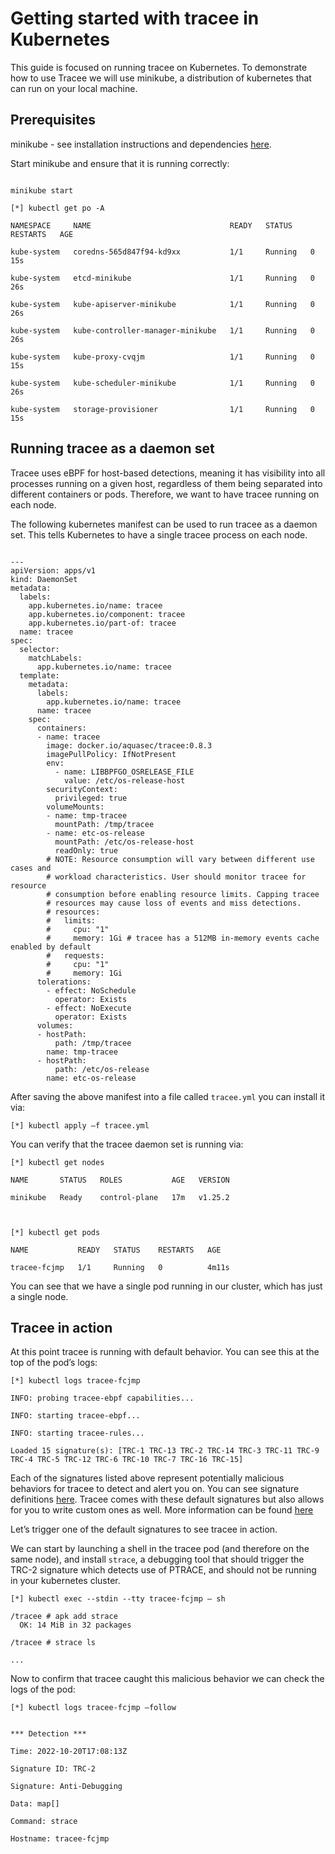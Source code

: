 # Getting started with tracee in Kubernetes 

This guide is focused on running tracee on Kubernetes. To demonstrate how to use Tracee we will use minikube, a distribution of kubernetes that can run on your local machine. 
 

## Prerequisites 

 
minikube - see installation instructions and dependencies [here](https://minikube.sigs.k8s.io/docs/start/). 
 

Start minikube and ensure that it is running correctly:
 

``` 

minikube start 

``` 

```
[*] kubectl get po -A 

NAMESPACE     NAME                               READY   STATUS    RESTARTS   AGE 

kube-system   coredns-565d847f94-kd9xx           1/1     Running   0          15s 

kube-system   etcd-minikube                      1/1     Running   0          26s 

kube-system   kube-apiserver-minikube            1/1     Running   0          26s 

kube-system   kube-controller-manager-minikube   1/1     Running   0          26s 

kube-system   kube-proxy-cvqjm                   1/1     Running   0          15s 

kube-system   kube-scheduler-minikube            1/1     Running   0          26s 

kube-system   storage-provisioner                1/1     Running   0          15s 

``` 

## Running tracee as a daemon set

Tracee uses eBPF for host-based detections, meaning it has visibility into all processes running on a given host, regardless of them being separated into different containers or pods. Therefore, we want to have tracee running on each node. 

The following kubernetes manifest can be used to run tracee as a daemon set. This tells Kubernetes to have a single tracee process on each node. 

``` 

--- 
apiVersion: apps/v1 
kind: DaemonSet 
metadata: 
  labels: 
    app.kubernetes.io/name: tracee 
    app.kubernetes.io/component: tracee 
    app.kubernetes.io/part-of: tracee 
  name: tracee 
spec: 
  selector: 
    matchLabels: 
      app.kubernetes.io/name: tracee 
  template: 
    metadata: 
      labels: 
        app.kubernetes.io/name: tracee 
      name: tracee 
    spec: 
      containers: 
      - name: tracee 
        image: docker.io/aquasec/tracee:0.8.3 
        imagePullPolicy: IfNotPresent 
        env: 
          - name: LIBBPFGO_OSRELEASE_FILE 
            value: /etc/os-release-host 
        securityContext: 
          privileged: true 
        volumeMounts: 
        - name: tmp-tracee 
          mountPath: /tmp/tracee 
        - name: etc-os-release 
          mountPath: /etc/os-release-host 
          readOnly: true 
        # NOTE: Resource consumption will vary between different use cases and 
        # workload characteristics. User should monitor tracee for resource 
        # consumption before enabling resource limits. Capping tracee 
        # resources may cause loss of events and miss detections. 
        # resources: 
        #   limits: 
        #     cpu: "1" 
        #     memory: 1Gi # tracee has a 512MB in-memory events cache enabled by default 
        #   requests: 
        #     cpu: "1" 
        #     memory: 1Gi 
      tolerations: 
        - effect: NoSchedule 
          operator: Exists 
        - effect: NoExecute 
          operator: Exists 
      volumes: 
      - hostPath: 
          path: /tmp/tracee 
        name: tmp-tracee 
      - hostPath: 
          path: /etc/os-release 
        name: etc-os-release 
``` 
 

After saving the above manifest into a file called `tracee.yml` you can install it via: 

 

``` 
[*] kubectl apply –f tracee.yml 
``` 

 

You can verify that the tracee daemon set is running via: 

 

``` 
[*] kubectl get nodes 

NAME       STATUS   ROLES           AGE   VERSION 

minikube   Ready    control-plane   17m   v1.25.2 

  

[*] kubectl get pods  

NAME           READY   STATUS    RESTARTS   AGE 

tracee-fcjmp   1/1     Running   0          4m11s 
``` 

You can see that we have a single pod running in our cluster, which has just a single node.  

 
## Tracee in action 

At this point tracee is running with default behavior. You can see this at the top of the pod’s logs: 

``` 
[*] kubectl logs tracee-fcjmp 

INFO: probing tracee-ebpf capabilities... 

INFO: starting tracee-ebpf... 

INFO: starting tracee-rules... 

Loaded 15 signature(s): [TRC-1 TRC-13 TRC-2 TRC-14 TRC-3 TRC-11 TRC-9 TRC-4 TRC-5 TRC-12 TRC-6 TRC-10 TRC-7 TRC-16 TRC-15] 

``` 

Each of the signatures listed above represent potentially malicious behaviors for tracee to detect and alert you on. You can see signature definitions [here](https://github.com/aquasecurity/tracee/tree/main/signatures). Tracee comes with these default signatures but also allows for you to write custom ones as well. More information can be found [here](docs/detecting/rules.md) 

Let’s trigger one of the default signatures to see tracee in action. 
 
We can start by launching a shell in the tracee pod (and therefore on the same node), and install `strace`, a debugging tool that should trigger the TRC-2 signature which detects use of PTRACE, and should not be running in your kubernetes cluster. 


```
[*] kubectl exec --stdin --tty tracee-fcjmp – sh 

/tracee # apk add strace 
  OK: 14 MiB in 32 packages 

/tracee # strace ls 

... 
``` 

Now to confirm that tracee caught this malicious behavior we can check the logs of the pod: 

``` 
[*] kubectl logs tracee-fcjmp –follow 
 

*** Detection *** 

Time: 2022-10-20T17:08:13Z 

Signature ID: TRC-2 

Signature: Anti-Debugging 

Data: map[] 

Command: strace 

Hostname: tracee-fcjmp 

```
